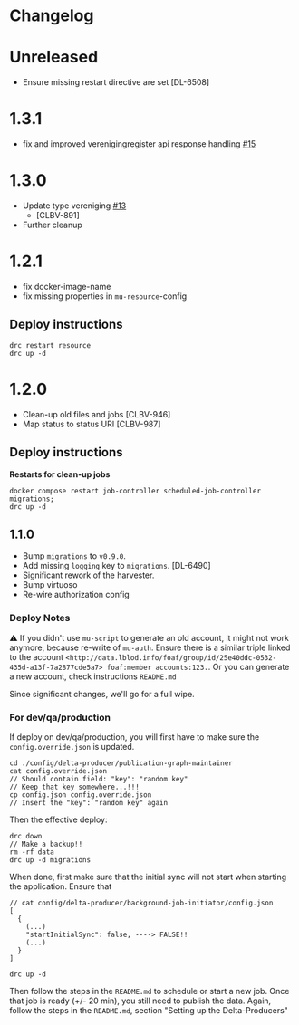 # Changelog
# Unreleased
 - Ensure missing restart directive are set [DL-6508]
 

# 1.3.1

- fix and improved verenigingregister api response handling [#15](https://github.com/lblod/harvesting-verenigingen-scraper-service/pull/15)

# 1.3.0

- Update type vereniging [#13](https://github.com/lblod/app-verenigingen-loket-harvester/pull/13)
  - [CLBV-891]
- Further cleanup

# 1.2.1

- fix docker-image-name
- fix missing properties in `mu-resource`-config

## Deploy instructions

```
drc restart resource
drc up -d
```

# 1.2.0

- Clean-up old files and jobs [CLBV-946]
- Map status to status URI [CLBV-987]

## Deploy instructions

**Restarts for clean-up jobs**

```
docker compose restart job-controller scheduled-job-controller migrations;
drc up -d
```

## 1.1.0

- Bump `migrations` to `v0.9.0`.
- Add missing `logging` key to `migrations`. [DL-6490]
- Significant rework of the harvester.
- Bump virtuoso
- Re-wire authorization config

### Deploy Notes

:warning: If you didn't use `mu-script` to generate an old account, it might not work anymore, because re-write of `mu-auth`.
Ensure there is a similar triple linked to the account `<http://data.lblod.info/foaf/group/id/25e40ddc-0532-435d-a13f-7a2877cde5a7> foaf:member accounts:123.`.
Or you can generate a new account, check instructions `README.md`

Since significant changes, we'll go for a full wipe.

### For dev/qa/production

If deploy on dev/qa/production, you will first have to make sure the `config.override.json` is updated.

```
cd ./config/delta-producer/publication-graph-maintainer
cat config.override.json
// Should contain field: "key": "random key"
// Keep that key somewhere...!!!
cp config.json config.override.json
// Insert the "key": "random key" again
```

Then the effective deploy:

```
drc down
// Make a backup!!
rm -rf data
drc up -d migrations
```

When done, first make sure that the initial sync will not start when starting the application.
Ensure that

```
// cat config/delta-producer/background-job-initiator/config.json
[
  {
    (...)
    "startInitialSync": false, ----> FALSE!!
    (...)
  }
]

```

```
drc up -d
```

Then follow the steps in the `README.md` to schedule or start a new job.
Once that job is ready (+/- 20 min), you still need to publish the data.
Again, follow the steps in the `README.md`, section "Setting up the Delta-Producers"
